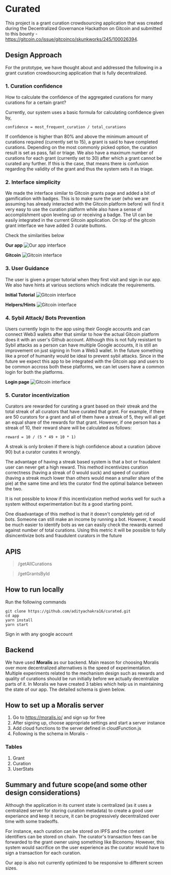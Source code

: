 # Curated

This project is a grant curation crowdsourcing application that was created during the Decentralized Governance Hackathon on Gitcoin and submitted to this bounty - https://gitcoin.co/issue/gitcoinco/skunkworks/245/100026394.

## Design Approach

For the prototype, we have thought about and addressed the following in a grant curation crowdsourcing application that is fully decentralized.

### **1. Curation confidence**

How to calculate the confidence of the aggregated curations for many curations for a certain grant?

Currently, our system uses a basic formula for calculating confidence given by,

```shell
confidence = most_frequent_curation / total_curations
```

If confidence is higher than 80% and above the minimum amount of curations required (currently set to 15), a grant is said to have completed curations. Depending on the most commonly picked option, the curation result is set as pass, fail or triage. We also have a maximum number of curations for each grant (currently set to 30) after which a grant cannot be curated any further. If this is the case, that means there is confusion regarding the validity of the grant and thus the system sets it as triage.


### **2. Interface simplicity**

We made the interface similar to Gitcoin grants page and added a bit of gamification with badges. This is to make sure the user (who we are assuming has already interacted with the Gitcoin platform before) will find it very easy to use the curation platform while also have a sense of accomplishment upon leveling up or receiving a badge. The UI can be easily integrated in the current Gitcoin application. On top of the gitcoin grant interface we have added 3 curate buttons.

Check the similarities below

**Our app**
![Our app interface](app/public/appimg1.JPG)

**Gitcoin**
![Gitcoin interface](app/public/gitimg1.JPG)

### **3. User Guidance**

The user is given a proper tutorial when they first visit and sign in our app. We also have hints at various sections which indicate the requirements.

**Initial Tutorial**
![Gitcoin interface](app/public/appimg2.JPG)

**Helpers/Hints**
![Gitcoin interface](app/public/appimg3.JPG)

### **4. Sybil Attack/ Bots Prevention**

Users currently login to the app using their Google accounts and can connect Web3 wallets after that similar to how the actual Gitcoin platform does it with an user's Github account. Although this is not fully resistant to Sybil attacks as a person can have multiple Google accounts, it is still an improvement on just signing in from a Web3 wallet. In the future something like a proof of humanity would be ideal to prevent sybil attacks. 
Since in the future we expect this app to be integrated with the Gitcoin app and users to be common accross both these platforms, we can let users have a common login for both the platforms.

**Login page**
![Gitcoin interface](app/public/appimg4.JPG)

### **5. Curator incentivization**

Curators are rewarded for curating a grant based on their streak and the total streak of all curators that have curated that grant. For example, if there are 50 curators for a grant and all of them have a streak of 5, they will all get an equal share of the rewards for that grant. However, if one person has a streak of 10, their reward share will be calculated as follows:

```shell
reward = 10 / (5 * 49 + 10 * 1)
```

A streak is only broken if there is high confidence about a curation (above 90) but a curator curates it wrongly.

The advantage of having a streak based system is that a bot or fraudalent user can never get a high reward. This method incentivizes curation correctness (having a streak of 0 would suck) and speed of curation (having a streak much lower than others would mean a smaller share of the pie) at the same time and lets the curator find the optimal balance between the two.

It is not possible to know if this incentivization method works well for such a system without experimentation but its a good starting point.

One disadvantage of this method is that it doesn't completely get rid of bots. Someone can still make an income by running a bot. However, it would be much easier to identify bots as we can easily check the rewards earned against number of total curations. Using this metric it will be possible to fully disincentivize bots and fraudulent curators in the future

## APIS

> /getAllCurations

> /getGrantsById

## How to run locally

Run the following commands

```shell
git clone https://github.com/adityachakra16/curated.git
cd app
yarn install
yarn start
```

Sign in with any google account


## Backend

We have used **Moralis** as our backend. Main reason for choosing Moralis over more decentralized alternatives is the speed of experimentation. Multiple experiments related to the mechanism design such as rewards and quality of curations should be run initially before we actually decentralize parts of it. In Moralis we have created 3 tables which help us in maintaining the state of our app. The detailed schema is given below.


## How to set up a Moralis server

1. Go to https://moralis.io/ and sign up for free
2. After signing up, choose appropriate settings and start a server instance
3. Add cloud functions to the server defined in cloudFunction.js
4. Following is the schema in Moralis - 

### Tables 

1. Grant
2. Curation
3. UserStats




## Summary and future scope(and some other design considerations)

Although the application in its current state is centralized (as it uses a centralized server for storing curation metadata) to create a good user experiance and keep it secure, it can be progressively decentralized over time with some tradeoffs.

For instance, each curation can be stored on IPFS and the content identifiers can be stored on chain. The curator's transaction fees can be forwarded to the grant owner using something like Biconomy. However, this system would sacrifice on the user experience as the curator would have to sign a transaction for each curation.

Our app is also not currently optimized to be responsive to different screen sizes.
